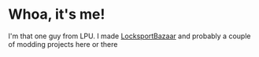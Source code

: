 # Whoa, it's me!

I'm that one guy from LPU. I made [LocksportBazaar](https://github.com/N3rdL0rd/LocksportBazaar) and probably a couple of modding projects here or there
